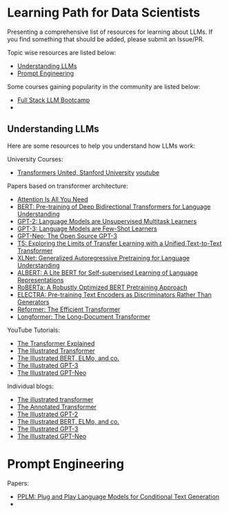 # Learning Path for Data Scientists

Presenting a comprehensive list of resources for learning about LLMs. If you find something that should be added, please submit an Issue/PR.

Topic wise resources are listed below:
- [Understanding LLMs](#understanding-llms)
- [Prompt Engineering](#prompt-engineering)

Some courses gaining popularity in the community are listed below:
- [Full Stack LLM Bootcamp](https://fullstackdeeplearning.com/llm-bootcamp/)
- 

## Understanding LLMs

Here are some resources to help you understand how LLMs work:

University Courses:
- [Transformers United, Stanford University](https://web.stanford.edu/class/cs25/) [youtube]()

Papers based on transformer architecture:
- [Attention Is All You Need](https://arxiv.org/abs/1706.03762.pdf)
- [BERT: Pre-training of Deep Bidirectional Transformers for Language Understanding](https://arxiv.org/abs/1810.04805.pdf)
- [GPT-2: Language Models are Unsupervised Multitask Learners](https://cdn.openai.com/better-language-models/language_models_are_unsupervised_multitask_learners.pdf)
- [GPT-3: Language Models are Few-Shot Learners](https://arxiv.org/abs/2005.14165.pdf)
- [GPT-Neo: The Open Source GPT-3](https://arxiv.org/abs/2105.14165.pdf)
- [T5: Exploring the Limits of Transfer Learning with a Unified Text-to-Text Transformer](https://arxiv.org/abs/1910.10683.pdf)
- [XLNet: Generalized Autoregressive Pretraining for Language Understanding](https://arxiv.org/abs/1906.08237.pdf)
- [ALBERT: A Lite BERT for Self-supervised Learning of Language Representations](https://arxiv.org/abs/1909.11942.pdf)
- [RoBERTa: A Robustly Optimized BERT Pretraining Approach](https://arxiv.org/abs/1907.11692.pdf)
- [ELECTRA: Pre-training Text Encoders as Discriminators Rather Than Generators](https://arxiv.org/abs/2003.10555.pdf)
- [Reformer: The Efficient Transformer](https://arxiv.org/abs/2001.04451.pdf)
- [Longformer: The Long-Document Transformer](https://arxiv.org/abs/2004.05150.pdf)

YouTube Tutorials:
- [The Transformer Explained](https://www.youtube.com/watch?v=4Bdc55j80l8)
- [The Illustrated Transformer](https://www.youtube.com/watch?v=4Bdc55j80l8)
- [The Illustrated BERT, ELMo, and co.](https://www.youtube.com/watch?v=FKlPCK1uFrc)
- [The Illustrated GPT-3](https://www.youtube.com/watch?v=SY5PvZrJhLE)
- [The Illustrated GPT-Neo](https://www.youtube.com/watch?v=SY5PvZrJhLE)

Individual blogs:
- [The illustrated transformer](https://jalammar.github.io/illustrated-transformer/)
- [The Annotated Transformer](https://jalammar.github.io/illustrated-transformer/)
- [The Illustrated GPT-2](https://jalammar.github.io/illustrated-gpt2/)
- [The Illustrated BERT, ELMo, and co.](https://jalammar.github.io/illustrated-bert/)
- [The Illustrated GPT-3](https://jalammar.github.io/how-gpt3-works-visualizations-animations/)
- [The Illustrated GPT-Neo](https://jalammar.github.io/illustrated-gpt3/)


# Prompt Engineering

Papers:
- [PPLM: Plug and Play Language Models for Conditional Text Generation](https://arxiv.org/abs/1912.02164.pdf)
- 

